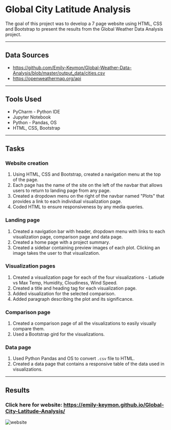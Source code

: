 # Global City Latitude Analysis
The goal of this project was to develop a 7 page website using HTML, CSS and Bootstrap to present the results from the Global Weather Data Analysis project.  

---
## Data Sources
*  https://github.com/Emily-Keymon/Global-Weather-Data-Analysis/blob/master/output_data/cities.csv
*  https://openweathermap.org/api

---
## Tools Used
* PyCharm - Python IDE
* Jupyter Notebook
* Python - Pandas, OS
* HTML, CSS, Bootstrap

---
## Tasks
### Website creation
1.  Using HTML, CSS and Bootstrap, created a navigation menu at the top of the page.
2.  Each page has the name of the site on the left of the navbar that allows users to return to landing page from any page.
3.  Created a dropdown menu on the right of the navbar named "Plots" that provides a link to each individual visualization page.
4.  Coded HTML to ensure responsiveness by any media queries.

### Landing page
1.  Created a navigation bar with header, dropdown menu with links to each visualization page, comparison page and data page.
2.  Created a home page with a project summary.
3.  Created a sidebar containing preview images of each plot.  Clicking an image takes the user to that visualization.

### Visualization pages
1.  Created a visualization page for each of the four visualizations - Latiude vs Max Temp, Humidity, Cloudiness, Wind Speed.
2.  Created a title and heading tag for each visualization page.
3.  Added visualization for the selected comparison.
4.  Added paragraph describing the plot and its significance.

### Comparison page
1.  Created a comparison page of all the visualizations to easily visually compare them.
2.  Used a Bootstrap gird for the visualizations.

### Data page
1.  Used Python Pandas and OS to convert `.csv` file to HTML.
2.  Created a data page that contains a responsive table of the data used in visualizations.

---
## Results
### Click here for website:  https://emily-keymon.github.io/Global-City-Latitude-Analysis/
![website](https://user-images.githubusercontent.com/64673015/102019773-e38d0700-3d3a-11eb-978f-166b10f9d334.PNG)




